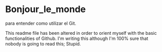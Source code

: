 # Bonjour_le_monde
para entender como utilizar el Git.

This readme file has been altered in order to orient myself with the basic functionalities of Github.
I'm writing this although I'm 100% sure that nobody is going to read this;
Stupid.
